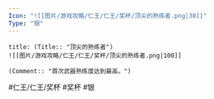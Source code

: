 ```yaml
---
Icon: "![[图片/游戏攻略/仁王/仁王/奖杯/顶尖的熟练者.png|30]]"
Type: "银"
---
```

```ad-common-silver-trophy
title: (Title:: "顶尖的熟练者")
![[图片/游戏攻略/仁王/仁王/奖杯/顶尖的熟练者.png|100]]

(Comment:: "首次武器熟练度达到最高。")
```

#仁王/仁王/奖杯 #奖杯 #银
